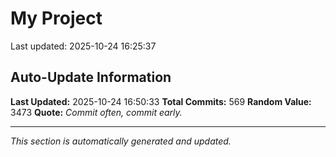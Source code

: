 # My Project


Last updated: 2025-10-24 16:25:37
































































































































































































































































































































































































































































































































































































































































































































































































































































































































































































## Auto-Update Information

**Last Updated:** 2025-10-24 16:50:33
**Total Commits:** 569
**Random Value:** 3473
**Quote:** _Commit often, commit early._

---
_This section is automatically generated and updated._